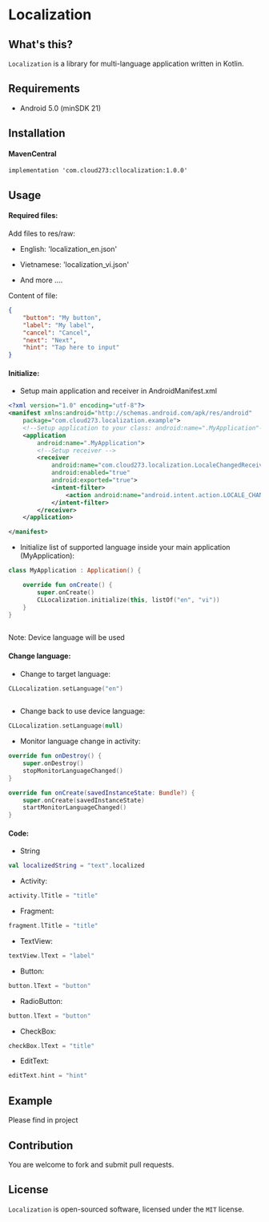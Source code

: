 # Localization


## What's this?

`Localization` is a library for multi-language application written in Kotlin.

## Requirements

* Android 5.0 (minSDK 21)

## Installation

#### MavenCentral

```
implementation 'com.cloud273:cllocalization:1.0.0'
```
## Usage

#### Required files:

Add files to res/raw:

- English: 'localization_en.json'

- Vietnamese: 'localization_vi.json'

- And more ....

Content of file:

```json
{
    "button": "My button",
    "label": "My label",
    "cancel": "Cancel",
    "next": "Next",
    "hint": "Tap here to input"
}

```

#### Initialize:

- Setup main application and receiver in AndroidManifest.xml

```xml
<?xml version="1.0" encoding="utf-8"?>
<manifest xmlns:android="http://schemas.android.com/apk/res/android"
    package="com.cloud273.localization.example">
    <!--Setup application to your class: android:name=".MyApplication"-->
    <application
        android:name=".MyApplication">
        <!--Setup receiver -->
        <receiver
            android:name="com.cloud273.localization.LocaleChangedReceiver"
            android:enabled="true"
            android:exported="true">
            <intent-filter>
                <action android:name="android.intent.action.LOCALE_CHANGED" />
            </intent-filter>
        </receiver>
    </application>

</manifest>

```

- Initialize list of supported language inside your main application (MyApplication):

```kotlin
class MyApplication : Application() {

    override fun onCreate() {
        super.onCreate()
        CLLocalization.initialize(this, listOf("en", "vi"))
    }
}
     
```

Note: Device language will be used

#### Change language:

- Change to target language:

```kotlin
CLLocalization.setLanguage("en")
     
```

- Change back to use device language:

```kotlin
CLLocalization.setLanguage(null)

```

- Monitor language change in activity:

```kotlin
override fun onDestroy() {
    super.onDestroy()
    stopMonitorLanguageChanged()
}

override fun onCreate(savedInstanceState: Bundle?) {
    super.onCreate(savedInstanceState)
    startMonitorLanguageChanged()
}

```

#### Code:

- String

```kotlin
val localizedString = "text".localized

```

- Activity:

```kotlin
activity.lTitle = "title"

```

- Fragment:

```kotlin
fragment.lTitle = "title"

```

- TextView:

```kotlin
textView.lText = "label"

```

- Button:

```kotlin
button.lText = "button"

```

- RadioButton:

```kotlin
button.lText = "button"

```

- CheckBox:

```kotlin
checkBox.lText = "title"

```

- EditText:

```kotlin
editText.hint = "hint"

```

## Example

Please find in project

## Contribution

You are welcome to fork and submit pull requests.

## License

`Localization` is open-sourced software, licensed under the `MIT` license.
